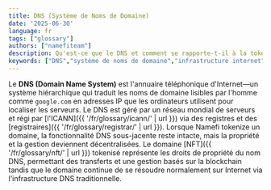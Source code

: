 ```yaml
---
title: DNS (Système de Noms de Domaine)
date: '2025-06-30'
language: fr
tags: ["glossary"]
authors: ["namefiteam"]
description: Qu'est-ce que le DNS et comment se rapporte-t-il à la tokenisation de domaine ?
keywords: ["DNS","système de noms de domaine","infrastructure internet","résolution de noms","domaines traditionnels"]
---
```


Le **DNS (Domain Name System)** est l'annuaire téléphonique d'Internet—un système hiérarchique qui traduit les noms de domaine lisibles par l'homme comme `google.com` en adresses IP que les ordinateurs utilisent pour localiser les serveurs. Le DNS est géré par un réseau mondial de serveurs et régi par [l'ICANN]({{ '/fr/glossary/icann/' | url }}) via des registres et des [registraires]({{ '/fr/glossary/registrar/' | url }}). Lorsque Namefi tokenize un domaine, la fonctionnalité DNS sous-jacente reste intacte, mais la propriété et la gestion deviennent décentralisées. Le domaine [NFT]({{ '/fr/glossary/nft/' | url }}) tokenisé représente les droits de propriété du nom DNS, permettant des transferts et une gestion basés sur la blockchain tandis que le domaine continue de se résoudre normalement sur Internet via l'infrastructure DNS traditionnelle.